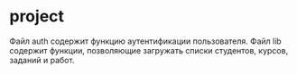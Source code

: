 # project
Файл auth содержит функцию аутентификации пользователя.
Файл lib содержит функции, позволяющие загружать списки студентов, курсов, заданий и работ.
